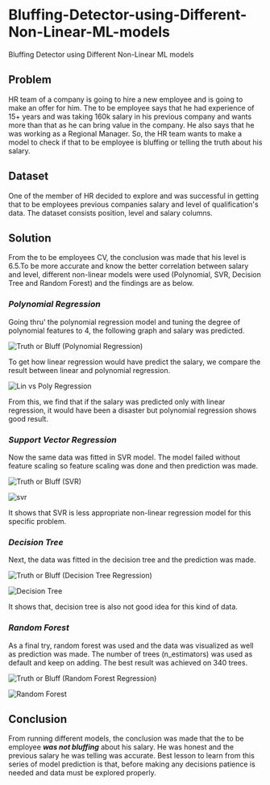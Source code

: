 # Bluffing-Detector-using-Different-Non-Linear-ML-models

Bluffing Detector using Different Non-Linear ML models

## Problem

HR team of a company is going to hire a new employee and is going to make an offer for him. The to be employee says that he had experience of 15+ years and was taking 160k salary in his previous company and wants more than that as he can bring value in the company. He also says that he was working as a Regional Manager. So, the HR team wants to make a model to check if that to be employee is bluffing or telling the truth about his salary.

## Dataset

One of the member of HR decided to explore and was successful in getting that to be employees previous companies salary and level of qualification's data. The dataset consists position, level and salary columns.

## Solution

From the to be employees CV, the conclusion was made that his level is 6.5.To be more accurate and know the better correlation between salary and level, different non-linear models were used (Polynomial, SVR, Decision Tree and Random Forest) and the findings are as below.

### _Polynomial Regression_

Going thru' the polynomial regression model and tuning the degree of polynomial features to 4, the following graph and salary was predicted.

![Truth or Bluff (Polynomial Regression)](https://user-images.githubusercontent.com/14214659/71173167-afd3ea00-226a-11ea-80a7-8852345abdd7.png)

To get how linear regression would have predict the salary, we compare the result between linear and polynomial regression.

![Lin vs Poly Regression](https://user-images.githubusercontent.com/14214659/71173380-40122f00-226b-11ea-8390-2a71b276a92a.png)

From this, we find that if the salary was predicted only with linear regression, it would have been a disaster but polynomial regression shows good result.

### _Support Vector Regression_

Now the same data was fitted in SVR model. The model failed without feature scaling so feature scaling was done and then prediction was made.

![Truth or Bluff (SVR)](https://user-images.githubusercontent.com/14214659/71173203-c67a4100-226a-11ea-9ded-82fc670c5d2d.png)

![svr](https://user-images.githubusercontent.com/14214659/71173415-591ae000-226b-11ea-9192-5acb315dfda0.png)

It shows that SVR is less appropriate non-linear regression model for this specific problem.

### _Decision Tree_

Next, the data was fitted in the decision tree and the prediction was made.

![Truth or Bluff (Decision Tree Regression)](https://user-images.githubusercontent.com/14214659/71173248-dbef6b00-226a-11ea-9093-3c6f9b697d1d.png)

![Decision Tree](https://user-images.githubusercontent.com/14214659/71173594-d2b2ce00-226b-11ea-8bdd-489fa3a1000e.png)

It shows that, decision tree is also not good idea for this kind of data.

### _Random Forest_

As a final try, random forest was used and the data was visualized as well as prediction was made. The number of trees (n_estimators) was used as default and keep on adding. The best result was achieved on 340 trees.

![Truth or Bluff (Random Forest Regression)](https://user-images.githubusercontent.com/14214659/71173307-03dece80-226b-11ea-91d4-757574336498.png)

![Random Forest](https://user-images.githubusercontent.com/14214659/71173518-a26b2f80-226b-11ea-8e7b-394468fe9fb4.png)

## Conclusion

From running different models, the conclusion was made that the to be employee **_was not bluffing_** about his salary. He was honest and the previous salary he was telling was accurate. Best lesson to learn from this series of model prediction is that, before making any decisions patience is needed and data must be explored properly.
